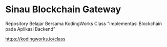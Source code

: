# Sinau Blockchain Gateway
Repository Belajar Bersama KodingWorks Class "Implementasi Blockchain pada Aplikasi Backend"

https://kodingworks.io/class
